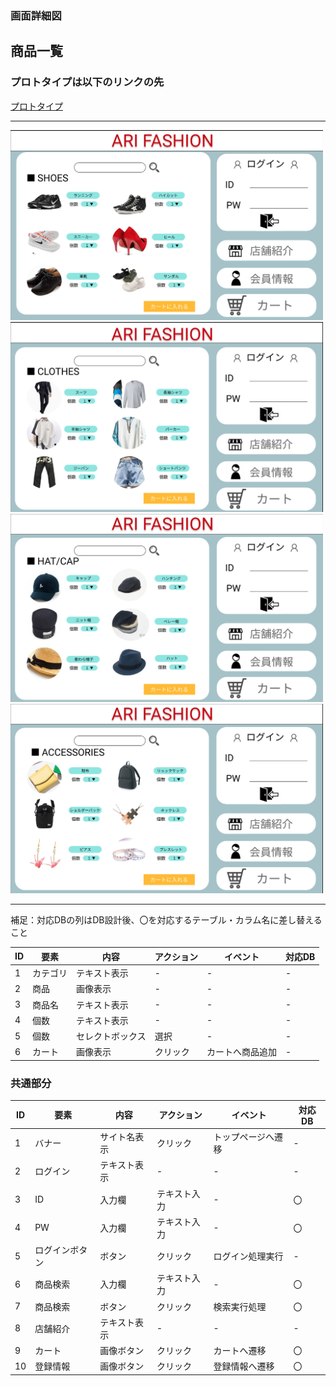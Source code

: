### 画面詳細図
## 商品一覧
### プロトタイプは以下のリンクの先
[プロトタイプ](https://www.figma.com/file/wfKsQG6jSkNm7XGWE2f2lQ/Untitled?node-id=5%3A48)
*****
<img src="../img/shoes.png" width="500">
<img src="../img/clothes.png" width="500">
<img src="../img/hat.png" width="500">
<img src="../img/accessories.png" width="500">

*****
補足：対応DBの列はDB設計後、〇を対応するテーブル・カラム名に差し替えること

| ID | 要素 | 内容 | アクション | イベント | 対応DB |
|----|-----|------|----------|----------|-------|
|1   |カテゴリ|テキスト表示|-|-|-|
|2   |商品|画像表示|-|-|-|
|3   |商品名|テキスト表示|-|-|-|
|4   |個数|テキスト表示|-|-|-|
|5   |個数|セレクトボックス|選択|-|-|
|6   |カート|画像表示|クリック|カートへ商品追加|-|

### 共通部分  

| ID | 要素 | 内容 | アクション | イベント | 対応DB |
|----|-----|------|----------|----------|-------|
|1   |バナー|サイト名表示|クリック|トップページへ遷移|-|
|2   |ログイン|テキスト表示|-|-|-|
|3   |ID|入力欄|テキスト入力|-|〇|
|4   |PW|入力欄|テキスト入力|-|〇|
|5   |ログインボタン|ボタン|クリック|ログイン処理実行|-|
|6   |商品検索|入力欄|テキスト入力|-|〇|
|7   |商品検索|ボタン|クリック|検索実行処理|〇|
|8   |店舗紹介|テキスト表示|-|-|-|
|9   |カート|画像ボタン|クリック|カートへ遷移|〇|
|10  |登録情報|画像ボタン|クリック|登録情報へ遷移|〇|
